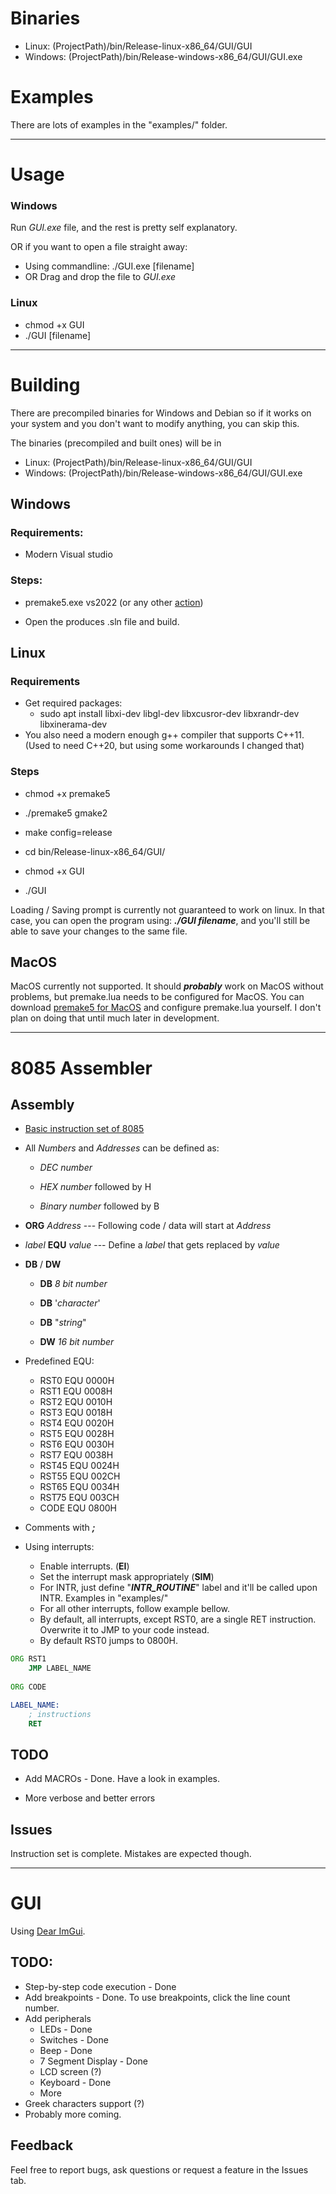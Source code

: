 # Binaries

- Linux: (ProjectPath)/bin/Release-linux-x86_64/GUI/GUI
- Windows: (ProjectPath)/bin/Release-windows-x86_64/GUI/GUI.exe

# Examples

There are lots of examples in the "examples/" folder.

---

# Usage

### Windows
Run *GUI.exe* file, and the rest is pretty self explanatory.

OR if you want to open a file straight away:
- Using commandline: ./GUI.exe [filename]
- OR Drag and drop the file to *GUI.exe*

### Linux
- chmod +x GUI
- ./GUI [filename]


---
# Building

  

There are precompiled binaries for Windows and Debian so if it works on your system and you don't want to modify anything, you can skip this.

The binaries (precompiled and built ones) will be in
- Linux: (ProjectPath)/bin/Release-linux-x86_64/GUI/GUI
- Windows: (ProjectPath)/bin/Release-windows-x86_64/GUI/GUI.exe

## Windows

  

### Requirements:
- Modern Visual studio
  
### Steps:

- premake5.exe vs2022 (or any other [action](https://premake.github.io/docs/using-premake))

- Open the produces .sln file and build.

  

## Linux

  ### Requirements
  - Get required packages: 
	- sudo apt install libxi-dev libgl-dev libxcusror-dev libxrandr-dev libxinerama-dev
  - You also need a modern enough g++ compiler that supports C++11. (Used to need C++20, but using some workarounds I changed that)

### Steps

- chmod +x premake5

- ./premake5 gmake2

- make config=release

- cd bin/Release-linux-x86_64/GUI/

- chmod +x GUI

- ./GUI

Loading / Saving prompt is currently not guaranteed to work on linux. In that case, you can open the program using: ***./GUI filename***, and you'll still be able to save your changes to the same file.
  

## MacOS

  
MacOS currently not supported.
It should ***probably*** work on MacOS without problems, but premake.lua needs to be configured for MacOS. You can download [premake5 for MacOS](https://premake.github.io/download/) and configure premake.lua yourself. I don't plan on doing that until much later in development.
  

---  

# 8085 Assembler

  

## Assembly

  

- [Basic instruction set of 8085](https://www.tutorialspoint.com/microprocessor/microprocessor_8085_instruction_sets.htm)

  

- All *Numbers* and *Addresses* can be defined as:

	-  *DEC number*

	-  *HEX number* followed by H

	-  *Binary number* followed by B
  

-  **ORG**  *Address* --- Following code / data will start at *Address*

  

-  *label*  **EQU**  *value* --- Define a *label* that gets replaced by *value*

  

-  **DB** / **DW**

	-  **DB**  *8 bit number*

	-  **DB** '*character*'

	-  **DB** "*string*"

	-  **DW**  *16 bit number*

  

- Predefined EQU:
	- RST0 EQU 0000H
	- RST1 EQU 0008H
	- RST2 EQU 0010H
	- RST3 EQU 0018H
	- RST4 EQU 0020H
	- RST5 EQU 0028H
	- RST6 EQU 0030H
	- RST7 EQU 0038H
	- RST45 EQU 0024H
	- RST55 EQU 002CH
	- RST65 EQU 0034H
	- RST75 EQU 003CH
	- CODE EQU 0800H

- Comments with ***;***

- Using interrupts:
	- Enable interrupts. (**EI**)
	- Set the interrupt mask appropriately (**SIM**)
	- For INTR, just define "***INTR_ROUTINE***" label and it'll be called upon INTR. Examples in "examples/"
	- For all other interrupts, follow example bellow.
	- By default, all interrupts, except RST0, are a single RET instruction. Overwrite it to JMP to your code instead.
	- By default RST0 jumps to 0800H.

```asm
ORG RST1
	JMP LABEL_NAME
	
ORG CODE

LABEL_NAME:
	; instructions
	RET 
```

  

## TODO

  

- Add MACROs - Done. Have a look in examples.

- More verbose and better errors



## Issues

Instruction set is complete. Mistakes are expected though.




---




# GUI
Using [Dear ImGui](https://github.com/ocornut/imgui). 
 
## TODO:
 - Step-by-step code execution - Done
 - Add breakpoints - Done. To use breakpoints, click the line count number.
 - Add peripherals
 	- LEDs - Done 
 	- Switches - Done
	- Beep - Done 
 	- 7 Segment Display - Done
 	- LCD screen (?)
 	- Keyboard - Done
 	- More
 - Greek characters support (?)
 - Probably more coming.
 
## Feedback

Feel free to report bugs, ask questions or request a feature in the Issues tab.

